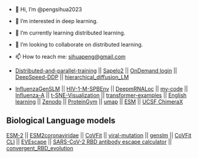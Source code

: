 - 👋 Hi, I’m @pengsihua2023
- 👀 I’m interested in deep learning.
- 🌱 I’m currently learning distributed learning.
- 💞️ I’m looking to collaborate on distributed learning.
- 📫 How to reach me: sihuapeng@gmail.com

  


- [Distributed-and-parallel-training](https://github.com/pengsihua2023/Distributed-training/tree/main)  ||   [Sapelo2](https://github.com/pengsihua2023/SAPelo2) ||   [OnDemand login](https://ondemand.gacrc.uga.edu/pun/sys/dashboard)  ||   [DeepSpeed-DDP](https://github.com/pengsihua2023/DeepSpeed-DDP)  ||    [hierarchical_diffusion_LM](https://github.com/pengsihua2023/hierarchical_diffusion_LM)  
  
- [InfluenzaGenSLM](https://github.com/pengsihua2023/InfluenzaGenSLM) ||    [HIV-1-M-SPBEnv](https://github.com/pengsihua2023/HIV-1-M-SPBEnv)   ||    [DeepmRNALoc](https://github.com/pengsihua2023/DeepmRNALoc)    ||  [my-code](https://github.com/pengsihua2023/my-code)   ||  [Influenza-A](https://github.com/pengsihua2023/Influenza-A)    ||   [t-SNE-Visualization](https://github.com/pengsihua2023/t-SNE-Visualization)   ||  [transformer-examples](https://github.com/pengsihua2023/transformer-examples)   || [English learning](https://github.com/pengsihua2023/English-learning) || [Zenodo](https://zenodo.org/) || [ProteinGym](https://proteingym.org/)  ||   [umap](https://github.com/pengsihua2023/umap) || [ESM](https://github.com/pengsihua2023/esm)  || [UCSF ChimeraX](https://www.cgl.ucsf.edu/chimerax/)  

## Biological Language models
[ESM-2](https://github.com/pengsihua2023/esm) || [ESM2coronaviridae](https://github.com/pengsihua2023/CoVFit/tree/main/Domain%20Adaptation) ||  [CoVFit](https://github.com/pengsihua2023/CoVFit) || [viral-mutation](https://github.com/pengsihua2023/viral-mutation) || [genslm](https://github.com/pengsihua2023/genslm)   || [CoVFit CLI](https://github.com/TheSatoLab/CoVFit/blob/main/CoVFit_CLI/ReadMe.md)  || [EVEscape](https://github.com/pengsihua2023/EVEscape) || [SARS-CoV-2 RBD antibody escape calculator](https://jbloomlab.github.io/SARS2-RBD-escape-calc/)  || [convergent_RBD_evolution](https://github.com/pengsihua2023/convergent_RBD_evolution)    



<!---
pengsihua2023/pengsihua2023 is a ✨ special ✨ repository because its `README.md` (this file) appears on your GitHub profile.
You can click the Preview link to take a look at your changes.
--->
